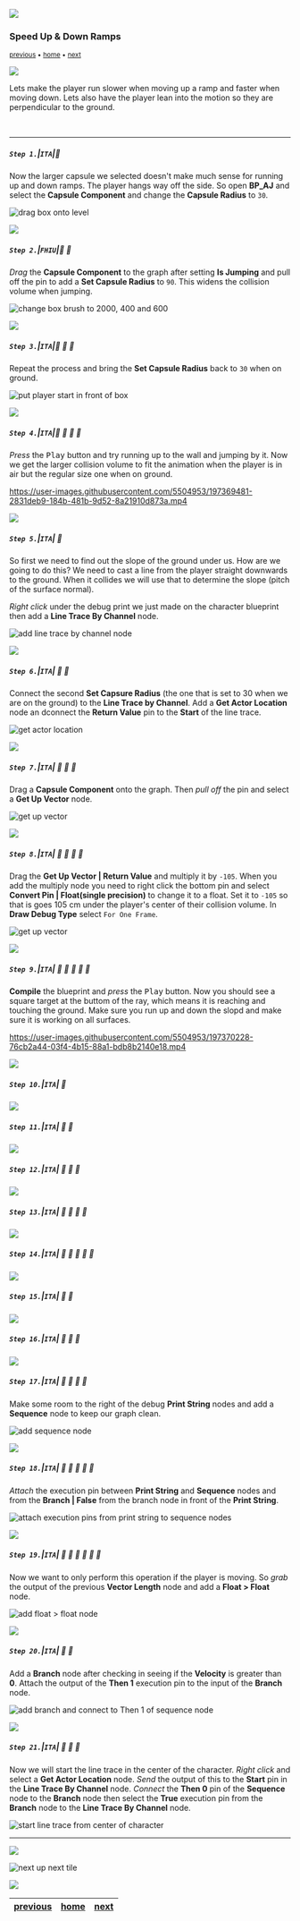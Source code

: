 ![](../images/line3.png)

### Speed Up & Down Ramps

<sub>[previous](../double-jump-ii/README.md#user-content-double-jump-ii) • [home](../README.md#user-content-ue4-animations) • [next](../ramps-ii/README.md#user-content-speed-up--down-ramps-ii)</sub>

![](../images/line3.png)

Lets make the player run slower when moving up a ramp and faster when moving down.  Lets also have the player lean into the motion so they are perpendicular to the ground.

<br>

---


##### `Step 1.`\|`ITA`|:small_blue_diamond:

Now the larger capsule we selected doesn't make much sense for running up and down ramps.  The player hangs way off the side.  So open **BP_AJ** and select the **Capsule Component** and change the **Capsule Radius** to `30`.


![drag box onto level](images/changeCapsuleRadius.png)

![](../images/line2.png)

##### `Step 2.`\|`FHIU`|:small_blue_diamond: :small_blue_diamond: 

*Drag* the **Capsule Component** to the graph after setting **Is Jumping** and pull off the pin to add a **Set Capsule Radius** to `90`.  This widens the collision volume when jumping.

![change box brush to 2000, 400 and 600](images/capsuleCompAdjust.png)

![](../images/line2.png)

##### `Step 3.`\|`ITA`|:small_blue_diamond: :small_blue_diamond: :small_blue_diamond:

Repeat the process and bring the **Set Capsule Radius** back to `30` when on ground.

![put player start in front of box](images/setBackto30.png)

![](../images/line2.png)

##### `Step 4.`\|`ITA`|:small_blue_diamond: :small_blue_diamond: :small_blue_diamond: :small_blue_diamond:

*Press* the <kbd>Play</kbd> button and try running up to the wall and jumping by it.  Now we get the larger collision volume to fit the animation when the player is in air but the regular size one when on ground.

https://user-images.githubusercontent.com/5504953/197369481-2831deb9-184b-481b-9d52-8a21910d873a.mp4


![](../images/line2.png)

##### `Step 5.`\|`ITA`| :small_orange_diamond:

So first we need to find out the slope of the ground under us. How are we going to do this? We need to cast a line from the player straight downwards to the ground. When it collides we will use that to determine the slope (pitch of the surface normal). 

*Right click* under the debug print we just made on the character blueprint then add a **Line Trace By Channel** node.

![add line trace by channel node](images/LineByTraceChannel.png)


![](../images/line2.png)

##### `Step 6.`\|`ITA`| :small_orange_diamond: :small_blue_diamond:

Connect the second **Set Capsure Radius** (the one that is set to 30 when we are on the ground) to the **Line Trace by Channel**.  Add a **Get Actor Location** node an dconnect the **Return Value** pin to the **Start** of the line trace.

![get actor location](images/getActorLocation2.png)


![](../images/line2.png)

##### `Step 7.`\|`ITA`| :small_orange_diamond: :small_blue_diamond: :small_blue_diamond:

Drag a **Capsule Component** onto the graph.  Then *pull off* the pin and select a **Get Up Vector** node.

![get up vector](images/getUpVector.png)

![](../images/line2.png)

##### `Step 8.`\|`ITA`| :small_orange_diamond: :small_blue_diamond: :small_blue_diamond: :small_blue_diamond:

Drag the **Get Up Vector | Return Value** and multiply it by `-105`.  When you add the multiply node you need to right click the bottom pin and select **Convert Pin | Float(single precision)** to change it to a float.  Set it to `-105` so that is goes 105 cm under the player's center of their collision volume. In **Draw Debug Type** select `For One Frame`.

![get up vector](images/drawDebugLine.png)

![](../images/line2.png)

##### `Step 9.`\|`ITA`| :small_orange_diamond: :small_blue_diamond: :small_blue_diamond: :small_blue_diamond: :small_blue_diamond:

**Compile** the blueprint and *press* the <kbd>Play</kbd> button.  Now you should see a square target at the buttom of the ray, which means it is reaching and touching the ground.  Make sure you run up and down the slopd and make sure it is working on all surfaces.

https://user-images.githubusercontent.com/5504953/197370228-76cb2a44-03f4-4b15-88a1-bdb8b2140e18.mp4

![](../images/line2.png)

##### `Step 10.`\|`ITA`| :large_blue_diamond:


![](../images/line2.png)

##### `Step 11.`\|`ITA`| :large_blue_diamond: :small_blue_diamond: 

![](../images/line2.png)


##### `Step 12.`\|`ITA`| :large_blue_diamond: :small_blue_diamond: :small_blue_diamond: 


![](../images/line2.png)

##### `Step 13.`\|`ITA`| :large_blue_diamond: :small_blue_diamond: :small_blue_diamond:  :small_blue_diamond: 



![](../images/line2.png)

##### `Step 14.`\|`ITA`| :large_blue_diamond: :small_blue_diamond: :small_blue_diamond: :small_blue_diamond:  :small_blue_diamond: 


![](../images/line2.png)

##### `Step 15.`\|`ITA`| :large_blue_diamond: :small_orange_diamond: 


![](../images/line2.png)

##### `Step 16.`\|`ITA`| :large_blue_diamond: :small_orange_diamond:   :small_blue_diamond: 



![](../images/line2.png)

##### `Step 17.`\|`ITA`| :large_blue_diamond: :small_orange_diamond: :small_blue_diamond: :small_blue_diamond:

Make some room to the right of the debug **Print String** nodes and add a **Sequence** node to keep our graph clean.

![add sequence node](images/SequenceBetweenNodes.jpg)

![](../images/line2.png)

##### `Step 18.`\|`ITA`| :large_blue_diamond: :small_orange_diamond: :small_blue_diamond: :small_blue_diamond: :small_blue_diamond:

*Attach* the execution pin between **Print String** and **Sequence** nodes and from the **Branch | False** from the branch node in front of the **Print String**.

![attach execution pins from print string to sequence nodes](images/HighjackExecutionPinToSequence.png)

![](../images/line2.png)

##### `Step 19.`\|`ITA`| :large_blue_diamond: :small_orange_diamond: :small_blue_diamond: :small_blue_diamond: :small_blue_diamond: :small_blue_diamond:

Now we want to only perform this operation if the player is moving. So *grab* the output of the previous **Vector Length** node and add a **Float > Float** node.

![add float > float node](images/OnlyIfPlayerIsMoving.jpg)

![](../images/line2.png)

##### `Step 20.`\|`ITA`| :large_blue_diamond: :large_blue_diamond:

Add a **Branch** node after checking in seeing if the **Velocity** is greater than **0**. Attach the output of the **Then 1** execution pin to the input of the **Branch** node.

![add branch and connect to Then 1 of sequence node](images/BranchAfterThenOneBeforeLineTrace.jpg)

![](../images/line2.png)

##### `Step 21.`\|`ITA`| :large_blue_diamond: :large_blue_diamond: :small_blue_diamond:

Now we will start the line trace in the center of the character. *Right click* and select a **Get Actor Location** node. *Send* the output of this to the **Start** pin in the **Line Trace By Channel** node. *Connect* the **Then 0** pin of the **Sequence** node to the **Branch** node then select the **True** execution pin from the **Branch** node to the **Line Trace By Channel** node.

![start line trace from center of character](images/StartLineTraceFromCenterOfCharacter.jpg)

___


![](../images/line1.png)

<!-- <img src="https://via.placeholder.com/1000x100/45D7CA/000000/?text=Next Up - Speed Up / Down Ramps II"> -->
![next up next tile](images/banner.png)

![](../images/line1.png)

| [previous](../double-jump-ii/README.md#user-content-double-jump-ii)| [home](../README.md#user-content-ue4-animations) | [next](../ramps-ii/README.md#user-content-speed-up--down-ramps-ii)|
|---|---|---|
